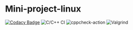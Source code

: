 # Mini-project-linux
[![Codacy Badge](https://app.codacy.com/project/badge/Grade/17b520dbd3234fbaac452607fa44330b)](https://www.codacy.com/gh/99002548/Mini-project-linux/dashboard?utm_source=github.com&amp;utm_medium=referral&amp;utm_content=99002548/Mini-project-linux&amp;utm_campaign=Badge_Grade)
![C/C++ CI](https://github.com/99002548/Mini-project-linux/workflows/C/C++%20CI/badge.svg)
![cppcheck-action](https://github.com/99002548/Mini-project-linux/workflows/cppcheck-action/badge.svg)
![Valgrind](https://github.com/99002548/Mini-project-linux/workflows/Valgrind/badge.svg)
